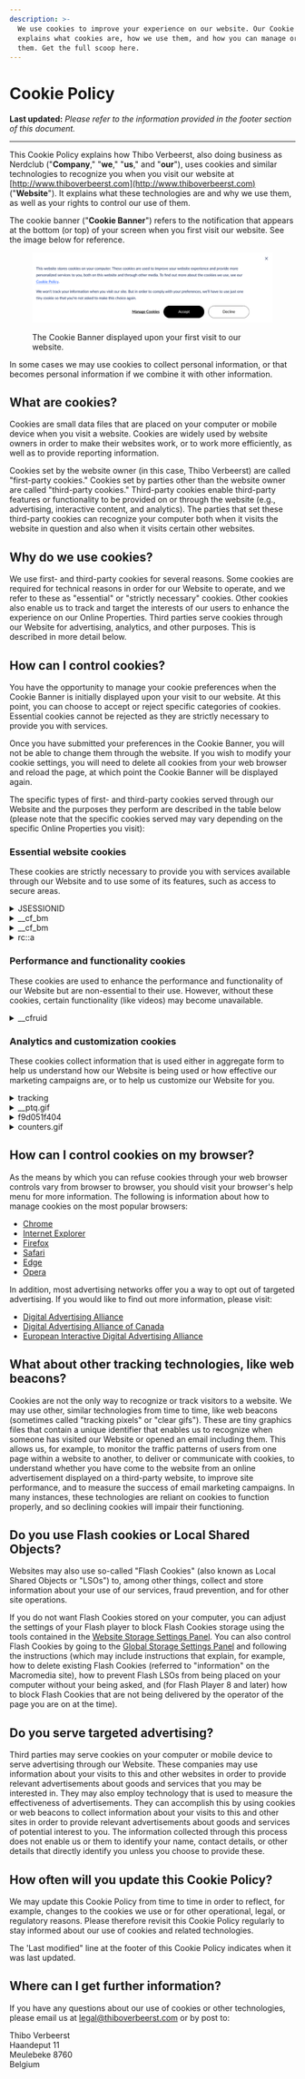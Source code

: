 ```yaml
---
description: >-
  We use cookies to improve your experience on our website. Our Cookie Policy
  explains what cookies are, how we use them, and how you can manage or remove
  them. Get the full scoop here.
---
```


# Cookie Policy

**Last updated:** _Please refer to the information provided in the footer section of this document._

***

This Cookie Policy explains how Thibo Verbeerst, also doing business as Nerdclub ("**Company**," "**we**," "**us**," and "**our**"), uses cookies and similar technologies to recognize you when you visit our website at  [http://www.thiboverbeerst.com](http://www.thiboverbeerst.com) ("**Website**"). It explains what these technologies are and why we use them, as well as your rights to control our use of them.

The cookie banner ("**Cookie Banner**") refers to the notification that appears at the bottom (or top) of your screen when you first visit our website. See the image below for reference.

<figure><img src="../.gitbook/assets/Cookie Banner.png" alt=""><figcaption><p>The Cookie Banner displayed upon your first visit to our website.</p></figcaption></figure>

In some cases we may use cookies to collect personal information, or that becomes personal information if we combine it with other information.

## What are cookies?

Cookies are small data files that are placed on your computer or mobile device when you visit a website. Cookies are widely used by website owners in order to make their websites work, or to work more efficiently, as well as to provide reporting information.

Cookies set by the website owner (in this case, Thibo Verbeerst) are called "first-party cookies." Cookies set by parties other than the website owner are called "third-party cookies." Third-party cookies enable third-party features or functionality to be provided on or through the website (e.g., advertising, interactive content, and analytics). The parties that set these third-party cookies can recognize your computer both when it visits the website in question and also when it visits certain other websites.

## Why do we use cookies?

We use first- and third-party cookies for several reasons. Some cookies are required for technical reasons in order for our Website to operate, and we refer to these as "essential" or "strictly necessary" cookies. Other cookies also enable us to track and target the interests of our users to enhance the experience on our Online Properties. Third parties serve cookies through our Website for advertising, analytics, and other purposes. This is described in more detail below.

## How can I control cookies?

You have the opportunity to manage your cookie preferences when the Cookie Banner is initially displayed upon your visit to our website. At this point, you can choose to accept or reject specific categories of cookies. Essential cookies cannot be rejected as they are strictly necessary to provide you with services.

Once you have submitted your preferences in the Cookie Banner, you will not be able to change them through the website. If you wish to modify your cookie settings, you will need to delete all cookies from your web browser and reload the page, at which point the Cookie Banner will be displayed again.

The specific types of first- and third-party cookies served through our Website and the purposes they perform are described in the table below (please note that the specific cookies served may vary depending on the specific Online Properties you visit):

### Essential website cookies

These cookies are strictly necessary to provide you with services available through our Website and to use some of its features, such as access to secure areas.

<details>

<summary>JSESSIONID</summary>

* Name: JSESSIONID
* Purpose: Used to maintain an anonymous user session by the server in Java™ 2 Platform Enterprise Edition web applications. It is a necessary cookie that expires at the end of a session.
* Provider: .nr-data.net
* Service: JavaServer Pages Technologies [View Service Privacy Policy](https://www.oracle.com/legal/privacy/privacy-policy.html)
* Country: \_\_\_\_\_\_\_\_\_\_\_
* Type: server\_cookie
* Expires in: session

</details>

<details>

<summary>__cf_bm</summary>

* Name: \_\_cf\_bm
* Purpose: Cloudflare places the cookie on end-user devices that access customer sites protected by Bot Management or Bot Fight Mode.
* Provider: .www.thiboverbeerst.com
* Service: CloudFlare [View Service Privacy Policy](https://www.cloudflare.com/privacypolicy/)
* Country: France
* Type: http\_cookie
* Expires in: 29 minutes

</details>

<details>

<summary>__cf_bm</summary>

* Name: \_\_cf\_bm
* Purpose: Cloudflare places the cookie on end-user devices that access customer sites protected by Bot Management or Bot Fight Mode.
* Provider: .hubspot.com
* Service: CloudFlare [View Service Privacy Policy](https://www.cloudflare.com/privacypolicy/)
* Country: United States
* Type: http\_cookie
* Expires in: 29 minutes

</details>

<details>

<summary>rc::a</summary>

* Name: rc::a
* Purpose: Used to track and analyze user behavior to distinguish humans from bots or automated software.
* Provider: www.google.com
* Service: reCAPTCHA [View Service Privacy Policy](https://policies.google.com/privacy)
* Country: United States
* Type: html\_local\_storage
* Expires in: persistent

</details>

### Performance and functionality cookies

These cookies are used to enhance the performance and functionality of our Website but are non-essential to their use. However, without these cookies, certain functionality (like videos) may become unavailable.

<details>

<summary>__cfruid</summary>

* Name: \_\_cfruid
* Purpose: Used by the content network, Cloudflare, to identify trusted web traffic.
* Provider: .www.thiboverbeerst.com
* Service: CloudFlare [View Service Privacy Policy](https://www.cloudflare.com/privacypolicy/)
* Country: France
* Type: server\_cookie
* Expires in: session

</details>

### Analytics and customization cookies

These cookies collect information that is used either in aggregate form to help us understand how our Website is being used or how effective our marketing campaigns are, or to help us customize our Website for you.

<details>

<summary>tracking</summary>

* Name: tracking
* Purpose: \_\_\_\_\_\_\_\_\_
* Provider: api.hubspot.com
* Service: \_\_\_\_\_\_\_\_\_
* Country: United States
* Type: pixel\_tracker
* Expires in: session

</details>

<details>

<summary>__ptq.gif</summary>

* Name: \_\_ptq.gif
* Purpose: Records anonymous page view data
* Provider: track-eu1.hubspot.com
* Service: HubSpot [View Service Privacy Policy](https://legal.hubspot.com/privacy-policy)
* Country: United States
* Type: pixel\_tracker
* Expires in: session

</details>

<details>

<summary>f9d051f404</summary>

* Name: f9d051f404
* Purpose: \_\_\_\_\_\_\_\_\_
* Provider: bam-cell.nr-data.net
* Service: \_\_\_\_\_\_\_\_\_
* Country: United States
* Type: pixel\_tracker
* Expires in: session

</details>

<details>

<summary>counters.gif</summary>

* Name: counters.gif
* Purpose: \_\_\_\_\_\_\_\_\_
* Provider: forms-eu1.hsforms.com
* Service: \_\_\_\_\_\_\_\_\_
* Country: United States
* Type: pixel\_tracker
* Expires in: session

</details>

## How can I control cookies on my browser?

As the means by which you can refuse cookies through your web browser controls vary from browser to browser, you should visit your browser's help menu for more information. The following is information about how to manage cookies on the most popular browsers:

* [Chrome](https://support.google.com/chrome/answer/95647#zippy=%2Callow-or-block-cookies)
* [Internet Explorer](https://support.microsoft.com/en-us/windows/delete-and-manage-cookies-168dab11-0753-043d-7c16-ede5947fc64d)
* [Firefox](https://support.mozilla.org/en-US/kb/enhanced-tracking-protection-firefox-desktop?redirectslug=enable-and-disable-cookies-website-preferences\&redirectlocale=en-US)
* [Safari](https://support.apple.com/en-ie/guide/safari/sfri11471/mac)
* [Edge](https://support.microsoft.com/en-us/windows/microsoft-edge-browsing-data-and-privacy-bb8174ba-9d73-dcf2-9b4a-c582b4e640dd)
* [Opera](https://help.opera.com/en/latest/web-preferences/)

In addition, most advertising networks offer you a way to opt out of targeted advertising. If you would like to find out more information, please visit:

* [Digital Advertising Alliance](http://www.aboutads.info/choices/)
* [Digital Advertising Alliance of Canada](https://youradchoices.ca/)
* [European Interactive Digital Advertising Alliance](http://www.youronlinechoices.com/)

## What about other tracking technologies, like web beacons?

Cookies are not the only way to recognize or track visitors to a website. We may use other, similar technologies from time to time, like web beacons (sometimes called "tracking pixels" or "clear gifs"). These are tiny graphics files that contain a unique identifier that enables us to recognize when someone has visited our Website or opened an email including them. This allows us, for example, to monitor the traffic patterns of users from one page within a website to another, to deliver or communicate with cookies, to understand whether you have come to the website from an online advertisement displayed on a third-party website, to improve site performance, and to measure the success of email marketing campaigns. In many instances, these technologies are reliant on cookies to function properly, and so declining cookies will impair their functioning.

## Do you use Flash cookies or Local Shared Objects?

Websites may also use so-called "Flash Cookies" (also known as Local Shared Objects or "LSOs") to, among other things, collect and store information about your use of our services, fraud prevention, and for other site operations.

If you do not want Flash Cookies stored on your computer, you can adjust the settings of your Flash player to block Flash Cookies storage using the tools contained in the [Website Storage Settings Panel](http://www.macromedia.com/support/documentation/en/flashplayer/help/settings\_manager07.html). You can also control Flash Cookies by going to the [Global Storage Settings Panel](http://www.macromedia.com/support/documentation/en/flashplayer/help/settings\_manager03.html) and following the instructions (which may include instructions that explain, for example, how to delete existing Flash Cookies (referred to "information" on the Macromedia site), how to prevent Flash LSOs from being placed on your computer without your being asked, and (for Flash Player 8 and later) how to block Flash Cookies that are not being delivered by the operator of the page you are on at the time).

## Do you serve targeted advertising?

Third parties may serve cookies on your computer or mobile device to serve advertising through our Website. These companies may use information about your visits to this and other websites in order to provide relevant advertisements about goods and services that you may be interested in. They may also employ technology that is used to measure the effectiveness of advertisements. They can accomplish this by using cookies or web beacons to collect information about your visits to this and other sites in order to provide relevant advertisements about goods and services of potential interest to you. The information collected through this process does not enable us or them to identify your name, contact details, or other details that directly identify you unless you choose to provide these.

## How often will you update this Cookie Policy?

We may update this Cookie Policy from time to time in order to reflect, for example, changes to the cookies we use or for other operational, legal, or regulatory reasons. Please therefore revisit this Cookie Policy regularly to stay informed about our use of cookies and related technologies.

The 'Last modified" line at the footer of this Cookie Policy indicates when it was last updated.

## Where can I get further information?

If you have any questions about our use of cookies or other technologies, please email us at [legal@thiboverbeerst.com](mailto:legal@thiboverbeerst.com) or by post to:

Thibo Verbeerst \
Haandeput 11 \
Meulebeke 8760 \
Belgium
